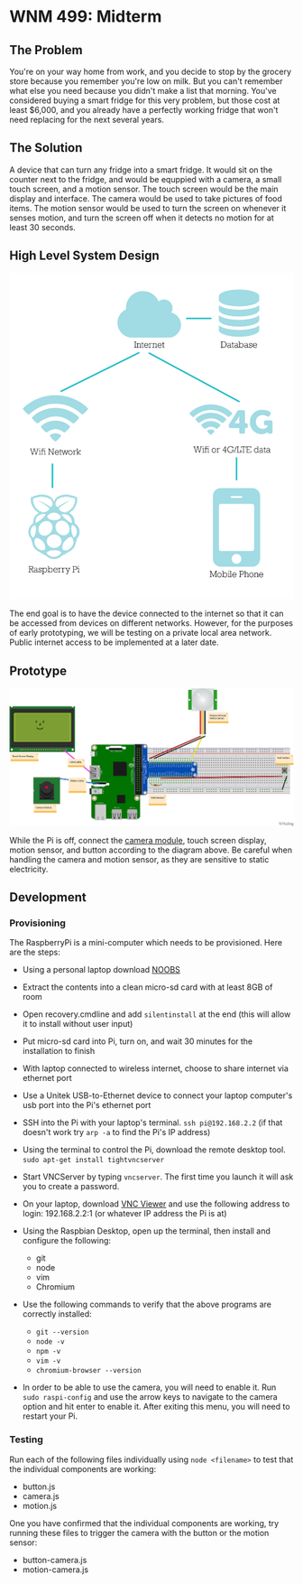 # WNM 499: Midterm
## The Problem

You're on your way home from work, and you decide to stop by the grocery store because you remember you're low on milk. But you can't remember what else you need because you didn't make a list that morning. You've considered buying a smart fridge for this very problem, but those cost at least $6,000, and you already have a perfectly working fridge that won't need replacing for the next several years.

## The Solution

A device that can turn any fridge into a smart fridge. It would sit on the counter next to the fridge, and would be equppied with a camera, a small touch screen, and a motion sensor. The touch screen would be the main display and interface. The camera would be used to take pictures of food items. The motion sensor would be used to turn the screen on whenever it senses motion, and turn the screen off when it detects no motion for at least 30 seconds. 

## High Level System Design

![High-Level System Design](https://raw.githubusercontent.com/JesusGuerrero/amber-iot/master/midterm/documentation/ConnectivityDiagram.png?token=AU8YJhT-LF9isDQcZ550elaoVoKvjbf-ks5YEvISwA%3D%3D)

The end goal is to have the device connected to the internet so that it can be accessed from devices on different networks. However, for the purposes of early prototyping, we will be testing on a private local area network. Public internet access to be implemented at a later date.

## Prototype

![Prototype](https://raw.githubusercontent.com/JesusGuerrero/amber-iot/master/midterm/documentation/Hardware%20Diagram.png?token=AU8YJnSjlvDDPfExYn8pZwGG1YImvi6Iks5YEvIBwA%3D%3D)

While the Pi is off, connect the [camera module](https://www.youtube.com/watch?v=GImeVqHQzsE), touch screen display, motion sensor, and button according to the diagram above. Be careful when handling the camera and motion sensor, as they are sensitive to static electricity.

## Development
### Provisioning
The RaspberryPi is a mini-computer which needs to be provisioned. Here are the steps:
* Using a personal laptop download [NOOBS](https://www.raspberrypi.org/downloads/noobs/) 
* Extract the contents into a clean micro-sd card with at least 8GB of room
* Open recovery.cmdline and add `silentinstall` at the end (this will allow it to install without user input)
* Put micro-sd card into Pi, turn on, and wait 30 minutes for the installation to finish
* With laptop connected to wireless internet, choose to share internet via ethernet port 
* Use a Unitek USB-to-Ethernet device to connect your laptop computer's usb port into the Pi's ethernet port
* SSH into the Pi with your laptop's terminal. `ssh pi@192.168.2.2` (if that doesn't work try `arp -a` to find the Pi's IP address)
* Using the terminal to control the Pi, download the remote desktop tool. `sudo apt-get install tightvncserver`
* Start VNCServer by typing `vncserver`. The first time you launch it will ask you to create a password.
* On your laptop, download [VNC Viewer](https://www.realvnc.com/download/viewer/) and use the following address to login: 192.168.2.2:1 (or whatever IP address the Pi is at)
* Using the Raspbian Desktop, open up the terminal, then install and configure the following:
   
   * git
   * node
   * vim
   * Chromium
   
* Use the following commands to verify that the above programs are correctly installed:
   * `git --version`
   * `node -v`
   * `npm -v`
   * `vim -v`
   * `chromium-browser --version`
   
* In order to be able to use the camera, you will need to enable it. Run `sudo raspi-config` and use the arrow keys to navigate to the camera option and hit enter to enable it. After exiting this menu, you will need to restart your Pi.
   
### Testing

Run each of the following files individually using `node <filename>` to test that the individual components are working:
* button.js
* camera.js
* motion.js

One you have confirmed that the individual components are working, try running these files to trigger the camera with the button or the motion sensor:
* button-camera.js
* motion-camera.js
